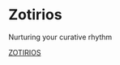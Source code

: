 # Zotirios
Nurturing your curative rhythm



[ZOTIRIOS](https://xd.adobe.com/view/d942fc60-050f-411d-a185-5354c58e64c7-8c11/)
